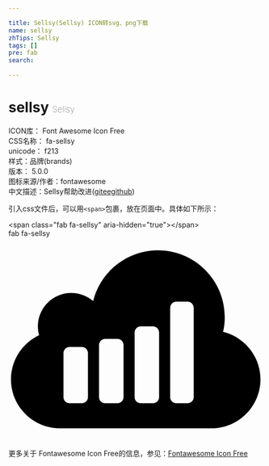 ```yaml
---

title: Sellsy(Sellsy) ICON转svg、png下载
name: sellsy
zhTips: Sellsy
tags: []
pre: fab
search: 

---
```


# sellsy  <small style="font-size: 60%;font-weight: 100">Sellsy</small>


<div class="detail-page">
<p>
<span>
ICON库：
<span class="badge-secondary badge">Font Awesome Icon Free</span> 
</span>
<br/>
<span>
CSS名称：
<span class="badge-secondary badge">fa-sellsy</span> 
</span>
<br/>
<span>
unicode：
<span class="badge-secondary badge">f213</span> 
<copy-btn content='f213' btn-title=""></copy-btn>
<copy-btn :content='String.fromCodePoint(parseInt("f213", 16))' btn-title="复制U"></copy-btn>
</span><br/><span>样式：<span class="badge-light badge">品牌(brands)</span></span>
<br/>
<span>
版本：
<span class="badge-secondary badge">5.0.0</span> 
</span>
<br/>
<span>图标来源/作者：<span class="badge-light badge">fontawesome</span></span> 
<br/>
<span class="zh-detail">中文描述：<span class="badge-primary badge">Sellsy</span><span class="help-link"><span>帮助改进</span>(<a href="https://gitee.com/liuwave/icon-helper/edit/master/json/fontawesome/brands/sellsy.json" target="_blank" rel="noopener noreferrer">gitee</a><a href="https://github.com/liuwave/icon-helper/edit/master/json/fontawesome/brands/sellsy.json" target="_blank" rel="noopener noreferrer">github</a></span>)</span><br/>
</p>
</div>
<div class="alert alert-dark">
  <i class="fab fa-sellsy fa-xs"></i>
  <i class="fab fa-sellsy fa-sm"></i>
  <i class="fab fa-sellsy fa-lg"></i>
  <i class="fab fa-sellsy fa-2x"></i>
  <i class="fab fa-sellsy fa-3x"></i>
  <i class="fab fa-sellsy fa-5x"></i>
  <i class="fab fa-sellsy fa-7x"></i>
</div>
<div>
  <p>引入css文件后，可以用<code>&lt;span&gt;</code>包裹，放在页面中。具体如下所示：    
  </p>
  <div class="alert alert-primary" style="font-size: 14px">
    &lt;span class="fab fa-sellsy" aria-hidden="true"&gt;&lt;/span&gt;
    <copy-btn content='<span class="fab fa-sellsy" aria-hidden="true"></span>'></copy-btn>
  </div>
  <div class="alert alert-secondary">
    <i class="fab fa-sellsy"
    style="font-size: 24px"
    aria-hidden="true"></i> fab fa-sellsy
    <copy-btn content="fab fa-sellsy" btn-title="复制图标名称"></copy-btn>
  </div>
</div>
<div id="svg" class="svg-wrap">
<svg xmlns="http://www.w3.org/2000/svg" viewBox="0 0 640 512"><path d="M539.71 237.308c3.064-12.257 4.29-24.821 4.29-37.384C544 107.382 468.618 32 376.076 32c-77.22 0-144.634 53.012-163.02 127.781-15.322-13.176-34.934-20.53-55.157-20.53-46.271 0-83.962 37.69-83.962 83.961 0 7.354.92 15.015 3.065 22.369-42.9 20.225-70.785 63.738-70.785 111.234C6.216 424.843 61.68 480 129.401 480h381.198c67.72 0 123.184-55.157 123.184-123.184.001-56.384-38.916-106.025-94.073-119.508zM199.88 401.554c0 8.274-7.048 15.321-15.321 15.321H153.61c-8.274 0-15.321-7.048-15.321-15.321V290.626c0-8.273 7.048-15.321 15.321-15.321h30.949c8.274 0 15.321 7.048 15.321 15.321v110.928zm89.477 0c0 8.274-7.048 15.321-15.322 15.321h-30.949c-8.274 0-15.321-7.048-15.321-15.321V270.096c0-8.274 7.048-15.321 15.321-15.321h30.949c8.274 0 15.322 7.048 15.322 15.321v131.458zm89.477 0c0 8.274-7.047 15.321-15.321 15.321h-30.949c-8.274 0-15.322-7.048-15.322-15.321V238.84c0-8.274 7.048-15.321 15.322-15.321h30.949c8.274 0 15.321 7.048 15.321 15.321v162.714zm87.027 0c0 8.274-7.048 15.321-15.322 15.321h-28.497c-8.274 0-15.321-7.048-15.321-15.321V176.941c0-8.579 7.047-15.628 15.321-15.628h28.497c8.274 0 15.322 7.048 15.322 15.628v224.613z"/></svg>
</div>
<detail full-name='fa-sellsy'></detail>
    
<div><p>更多关于  Fontawesome Icon Free的信息，参见：<a target="_blank" href="https://iconhelper.cn/fontawesome.html">Fontawesome Icon Free</a>
</p></div>
